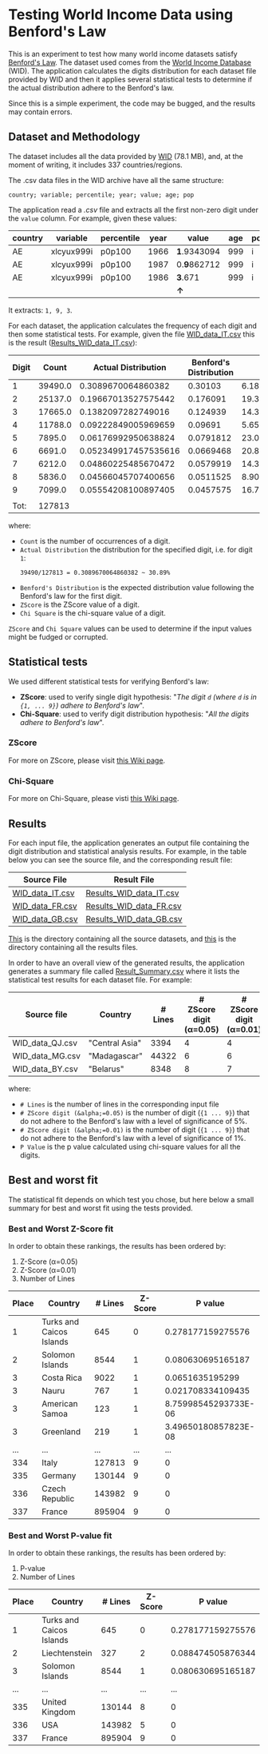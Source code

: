 # Testing World Income Data using Benford's Law
This is an experiment to test how many world income datasets satisfy [Benford's Law](http://en.wikipedia.org/wiki/Benfords_law). 
The dataset used comes from the [World Income Database](https://wid.world/) (WID). The application calculates the digits 
distribution for each dataset file provided by WID and then it applies several statistical tests to determine if the 
actual distribution adhere to the Benford's law.

Since this is a simple experiment, 
the code may be bugged, and the results may contain errors.   


## Dataset and Methodology
The dataset includes all the data provided by [WID](https://wid.world/bulk_download/wid_all_data.zip) (78.1 MB), and, at the moment of 
writing, it includes 337 countries/regions. 

The .csv data files in the WID archive have all the same structure:
```
country; variable; percentile; year; value; age; pop
```

The application read a _.csv_ file and extracts all the first non-zero digit under the `value` column. For example, 
given these values:  

| country | variable   | percentile | year | value     | age | pop |
| ------- | --------   | --------   | ---- | --------- | --- | --- |
| AE      | xlcyux999i | p0p100     | 1966 | **1**.9343094 | 999 | i   | 
| AE      | xlcyux999i | p0p100     | 1987 | 0.**9**862712 | 999 | i   | 
| AE      | xlcyux999i | p0p100     | 1986 | **3**.671     | 999 | i   | 
|         |            |            |      | **&#8593;**   |     |     | 

It extracts: `1, 9, 3`.

For each dataset, the application calculates the frequency of each digit and then some statistical tests. For example, 
given the file [WID_data_IT.csv](./src/main/resources/stats/WID_data_IT.csv) this is the result 
([Results_WID_data_IT.csv](./results/Results_WID_data_IT.csv)):

| Digit | Count | Actual Distribution  | Benford's Distribution | ZScore | Chi Square |
| ----- | ----- | -----                | ---------------------  | ------ | ---------- |
|1|39490.0|0.3089670064860382|0.30103|6.182953577971043|26.747224347567954|
|2|25137.0|0.19667013527575442|0.176091|19.311849508810653|307.3916830621211|
|3|17665.0|0.1382097282749016|0.124939|14.344521087967902|180.16337827507854|
|4|11788.0|0.09222849005969659|0.09691|5.652760608534583|28.905356815636882|
|5|7895.0|0.06176992950638824|0.0791812|23.047417031360148|489.3435570337638|
|6|6691.0|0.052349917457535616|0.0669468|20.874356986123594|406.7854704845627|
|7|6212.0|0.04860225485670472|0.0579919|14.3563729047296|194.31487605787416|
|8|5836.0|0.04566045707400656|0.0511525|8.905951785913597|75.36609452096197|
|9|7099.0|0.05554208100897405|0.0457575|16.733837839196273|267.42204569607225|
|       |       |                      |                        |  |  |
| Tot:  | 127813|                      |                        |  |  |

where:
 * `Count` is the number of occurrences of a digit.  
 * `Actual Distribution` the distribution for the specified digit, i.e. for digit `1`: 
     ```
     39490/127813 = 0.3089670064860382 ~ 30.89% 
    ```
 * `Benford's Distribution` is the expected distribution value following the Benford's law for the first digit.
 * `ZScore` is the ZScore value of a digit.
 * `Chi Square` is the chi-square value of a digit.
 
`ZScore` and `Chi Square` values can be used to determine if the input values might be fudged or corrupted. 
          
          
## Statistical tests 
We used different statistical tests for verifying Benford's law:
* **ZScore**: used to verify single digit hypothesis: "_The digit `d` (where `d` is in `{1, ... 9}`) adhere to Benford's law_".
* **Chi-Square**: used to verify digit distribution hypothesis:  "_All the digits adhere to Benford's law_".

### ZScore
For more on ZScore, please visit [this Wiki page](https://en.wikipedia.org/wiki/Standard_score).  

### Chi-Square
For more on Chi-Square, please visti [this Wiki page](https://en.wikipedia.org/wiki/Chi-square_distribution).


## Results
For each input file, the application generates an output file containing the digit distribution and statistical analysis
results. For example, in the table below you can see the source file, and the corresponding result file:  

| Source File | Result File |
| ----------  | ----------- |
| [WID_data_IT.csv](./src/main/resources/stats/WID_data_IT.csv) | [Results_WID_data_IT.csv](./results/Results_WID_data_IT.csv) |
| [WID_data_FR.csv](./src/main/resources/stats/WID_data_FR.csv) | [Results_WID_data_FR.csv](./results/Results_WID_data_FR.csv) |
| [WID_data_GB.csv](./src/main/resources/stats/WID_data_GB.csv) | [Results_WID_data_GB.csv](./results/Results_WID_data_GB.csv) |

[This](./src/main/resources/stats) is the directory containing all the source datasets, and [this](./results) is the 
directory containing all the results files.

In order to have an overall view of the generated results, the application generates a summary file called [Result_Summary.csv](./results/Results_Summary.csv) 
where it lists the statistical test results for each dataset file. For example:

| Source file | Country | # Lines  | # ZScore digit (&alpha;=0.05) | # ZScore digit (&alpha;=0.01) | P Value |
| ----- | ----- | ----- | ---------------------  | ------ | ---------- |
|WID_data_QJ.csv|"Central Asia"|3394|4|4|92.89329202812593|
|WID_data_MG.csv|"Madagascar"|44322|6|6|1453.0893136931927|
|WID_data_BY.csv|"Belarus"|8348|8|7|598.2276989275849|

where: 
* `# Lines` is the number of lines in the corresponding input file
* `# ZScore digit (&alpha;=0.05)` is the number of digit (`{1 ... 9}`) that do not adhere to the Benford's law with a level of 
significance of 5%.
* `# ZScore digit (&alpha;=0.01)` is the number of digit (`{1 ... 9}`) that do not adhere to the Benford's law with a level of 
significance of 1%.
* `P Value` is the p value calculated using chi-square values for all the digits. 

## Best and worst fit
The statistical fit depends on which test you chose, but here below a small summary for best and worst fit using the 
tests provided. 

### Best and Worst Z-Score fit
In order to obtain these rankings, the results has been ordered by:
1. Z-Score (&alpha;=0.05) 
2. Z-Score (&alpha;=0.01) 
3. Number of Lines

| Place | Country                  | # Lines | Z-Score | P value | 
| ----- | -----                    | -----   | -----   | -----   |  
| 1     | Turks and Caicos Islands | 645     | 0       | 0.278177159275576 | 
| 2     | Solomon Islands          | 8544    | 1       | 0.080630695165187 | 
| 3     | Costa Rica               | 9022    | 1       | 0.0651635195299   |
| 3     | Nauru                    | 767     | 1       | 0.021708334109435 |
| 3     | American Samoa           | 123     | 1       | 8.75998545293733E-06 |
| 3     | Greenland                | 219     | 1       | 3.49650180857823E-08 |
| ...   | ...                      | ...     | ...     | ...               |        
| 334   | Italy                    | 127813  | 9       | 0                 |        
| 335   | Germany                  | 130144  | 9       | 0                 |        
| 336   | Czech Republic           | 143982  | 9       | 0                 |        
| 337   | France                   | 895904  | 9       | 0                 |        


### Best and Worst P-value fit
In order to obtain these rankings, the results has been ordered by:
1. P-value 
2. Number of Lines

| Place | Country                  | # Lines | Z-Score | P value | 
| ----- | -----                    | -----   | -----   | -----   |  
| 1     | Turks and Caicos Islands | 645     | 0       | 0.278177159275576 | 
| 2     | Liechtenstein            | 327     | 2       | 0.088474505876344 |
| 3     | Solomon Islands          | 8544    | 1       | 0.080630695165187 | 
| ...   | ...                      | ...     | ...     | ...               |        
| 335   | United Kingdom           | 130144  | 8       | 0                 |        
| 336   | USA                      | 143982  | 5       | 0                 |        
| 337   | France                   | 895904  | 9       | 0                 |    




